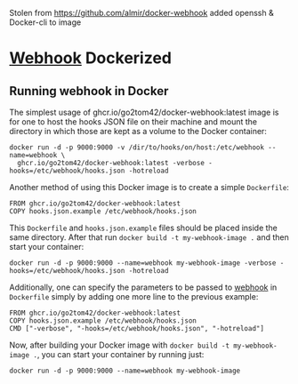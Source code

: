 Stolen from https://github.com/almir/docker-webhook added openssh & Docker-cli to image

[Webhook](https://github.com/adnanh/webhook/) Dockerized
=================

## Running webhook in Docker
The simplest usage of ghcr.io/go2tom42/docker-webhook:latest image is for one to host the hooks JSON file on their machine and mount the directory in which those are kept as a volume to the Docker container:
```shell
docker run -d -p 9000:9000 -v /dir/to/hooks/on/host:/etc/webhook --name=webhook \
  ghcr.io/go2tom42/docker-webhook:latest -verbose -hooks=/etc/webhook/hooks.json -hotreload
```

Another method of using this Docker image is to create a simple `Dockerfile`:
```docker
FROM ghcr.io/go2tom42/docker-webhook:latest
COPY hooks.json.example /etc/webhook/hooks.json
```

This `Dockerfile` and `hooks.json.example` files should be placed inside the same directory. After that run `docker build -t my-webhook-image .` and then start your container:
```shell
docker run -d -p 9000:9000 --name=webhook my-webhook-image -verbose -hooks=/etc/webhook/hooks.json -hotreload
```

Additionally, one can specify the parameters to be passed to [webhook](https://github.com/adnanh/webhook/) in `Dockerfile` simply by adding one more line to the previous example:
```docker
FROM ghcr.io/go2tom42/docker-webhook:latest
COPY hooks.json.example /etc/webhook/hooks.json
CMD ["-verbose", "-hooks=/etc/webhook/hooks.json", "-hotreload"]
```

Now, after building your Docker image with `docker build -t my-webhook-image .`, you can start your container by running just:
```shell
docker run -d -p 9000:9000 --name=webhook my-webhook-image
```
